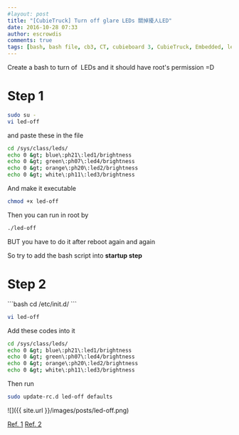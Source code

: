 ```yaml
---
#layout: post
title: "[CubieTruck] Turn off glare LEDs 關掉擾人LED"
date: 2016-10-28 07:33
author: escrowdis
comments: true
tags: [bash, bash file, cb3, CT, cubieboard 3, CubieTruck, Embedded, led, startup, turn off led]
---
```

Create a bash to turn of  LEDs and it should have root's permission =D
<h1>Step 1</h1>

```bash
sudo su -
vi led-off
```

and paste these in the file

```bash
cd /sys/class/leds/
echo 0 &gt; blue\:ph21\:led1/brightness
echo 0 &gt; green\:ph07\:led4/brightness
echo 0 &gt; orange\:ph20\:led2/brightness
echo 0 &gt; white\:ph11\:led3/brightness
```

And make it executable

```bash
chmod +x led-off
```

Then you can run in root by

```bash
./led-off
```

BUT you have to do it after reboot again and again

So try to add the bash script into **startup step**
<h1>Step 2</h1>
```bash
cd /etc/init.d/
```

```bash
vi led-off
```

Add these codes into it

```bash
cd /sys/class/leds/
echo 0 &gt; blue\:ph21\:led1/brightness
echo 0 &gt; green\:ph07\:led4/brightness
echo 0 &gt; orange\:ph20\:led2/brightness
echo 0 &gt; white\:ph11\:led3/brightness
```

Then run

```bash
sudo update-rc.d led-off defaults
```

![]({{ site.url }}/images/posts/led-off.png)

[Ref. 1](http://cychiang719.blogspot.tw/2009/02/ubuntuupdate-rcd.html)
[Ref. 2](http://askubuntu.com/questions/228304/how-do-i-run-a-script-at-start-up)
